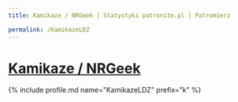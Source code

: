 ```yaml
---
title: Kamikaze / NRGeek | Statystyki patronite.pl | Patromierz

permalink: /KamikazeLDZ
---
```


# [Kamikaze / NRGeek](https://patronite.pl/KamikazeLDZ)

{% include profile.md name="KamikazeLDZ" prefix="k" %}
